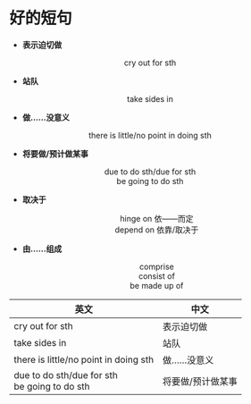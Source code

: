 # 好的短句
- **表示迫切做**

<center>cry out for sth</center>

- **站队**

<center>take sides in</center>

- **做……没意义**
  
 <center> there is little/no point in doing sth</center>

- **将要做/预计做某事**
<center>due to do sth/due for sth</center>

<center>be going to do sth</center>
 
- **取决于**
  <center>hinge on 依——而定</center>

  <center>depend on 依靠/取决于 </center>
- **由……组成**
  <center>comprise </center>
  <center>consist of </center>
  <center>be made up of</center>
  
英文 | 中文
---|---
cry out for sth|表示迫切做
take sides in|站队
there is little/no point in doing sth|做……没意义
due to do sth/due for sth<br>be going to do sth|将要做/预计做某事
